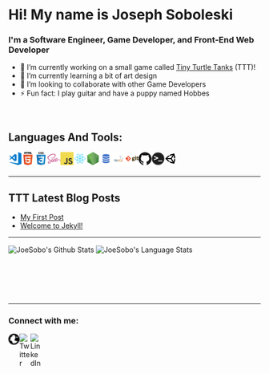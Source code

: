 # Hi! My name is Joseph Soboleski 

### I'm a Software Engineer, Game Developer, and Front-End Web Developer
- 🔭 I’m currently working on a small game called [Tiny Turtle Tanks][TinyTurtleTanks] (TTT)!
- 🌱 I’m currently learning a bit of art design
- 👯 I’m looking to collaborate with other Game Developers
- ⚡ Fun fact: I play guitar and have a puppy named Hobbes

<br />

## Languages And Tools:

<img align="left" alt="Visual Studio Code" width="26px" src="https://raw.githubusercontent.com/github/explore/80688e429a7d4ef2fca1e82350fe8e3517d3494d/topics/visual-studio-code/visual-studio-code.png" />
<img align="left" alt="HTML5" width="26px" src="https://raw.githubusercontent.com/github/explore/80688e429a7d4ef2fca1e82350fe8e3517d3494d/topics/html/html.png" />
<img align="left" alt="CSS3" width="26px" src="https://raw.githubusercontent.com/github/explore/80688e429a7d4ef2fca1e82350fe8e3517d3494d/topics/css/css.png" />
<img align="left" alt="Sass" width="26px" src="https://raw.githubusercontent.com/github/explore/80688e429a7d4ef2fca1e82350fe8e3517d3494d/topics/sass/sass.png" />
<img align="left" alt="JavaScript" width="26px" src="https://raw.githubusercontent.com/github/explore/80688e429a7d4ef2fca1e82350fe8e3517d3494d/topics/javascript/javascript.png" />
<img align="left" alt="React" width="26px" src="https://raw.githubusercontent.com/github/explore/80688e429a7d4ef2fca1e82350fe8e3517d3494d/topics/react/react.png" />
<img align="left" alt="Node.js" width="26px" src="https://raw.githubusercontent.com/github/explore/80688e429a7d4ef2fca1e82350fe8e3517d3494d/topics/nodejs/nodejs.png" />
<img align="left" alt="SQL" width="26px" src="https://raw.githubusercontent.com/github/explore/80688e429a7d4ef2fca1e82350fe8e3517d3494d/topics/sql/sql.png" />
<img align="left" alt="MySQL" width="26px" src="https://raw.githubusercontent.com/github/explore/80688e429a7d4ef2fca1e82350fe8e3517d3494d/topics/mysql/mysql.png" />
<img align="left" alt="Git" width="26px" src="https://raw.githubusercontent.com/github/explore/80688e429a7d4ef2fca1e82350fe8e3517d3494d/topics/git/git.png" />
<img align="left" alt="GitHub" width="26px" src="https://raw.githubusercontent.com/github/explore/78df643247d429f6cc873026c0622819ad797942/topics/github/github.png" />
<img align="left" alt="Terminal" width="26px" src="https://raw.githubusercontent.com/github/explore/80688e429a7d4ef2fca1e82350fe8e3517d3494d/topics/terminal/terminal.png" />
<img align="left" alt="Unity" width="26px" src="https://github.com/joesobo/joesobo/blob/master/images/unity.png" />

<br />
<br />

---

## TTT Latest Blog Posts
<!-- BLOG-POST-LIST:START -->
- [My First Post](https://joesobo.github.io/TinyTurtleTanks/jekyll/update/2020/07/30/first-post.html)
- [Welcome to Jekyll!](https://joesobo.github.io/TinyTurtleTanks/jekyll/update/2020/07/30/welcome-to-jekyll.html)
<!-- BLOG-POST-LIST:END -->

---

<img align="center" alt="JoeSobo's Github Stats" src="https://github-readme-stats.vercel.app/api?username=joesobo&show_icons=true&theme=dark&hide_border=true&hide=prs,issues" />

<img align="center" alt="JoeSobo's Language Stats" src="https://github-readme-stats.vercel.app/api/top-langs/?username=joesobo&layout=compact&theme=dark&hide_border=true" />

<br />
<br />
<br />
<br />
<br />
<br />

---

### Connect with me:

[<img align="left" alt="TTTBlog" width="22px" src="https://raw.githubusercontent.com/iconic/open-iconic/master/svg/globe.svg" />][website]
[<img align="left" alt="Twitter" width="22px" src="https://cdn.jsdelivr.net/npm/simple-icons@v3/icons/twitter.svg" />][twitter]
[<img align="left" alt="LinkedIn" width="22px" src="https://cdn.jsdelivr.net/npm/simple-icons@v3/icons/linkedin.svg" />][linkedin]

[TinyTurtleTanks]: https://github.com/joesobo/TinyTurtleTanks
[website]: https://joesobo.github.io/TinyTurtleTanks/
[twitter]: https://twitter.com/JosephSobo
[linkedin]: https://www.linkedin.com/in/joe-soboleski-34a502135/